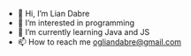 - 👋 Hi, I’m Lian Dabre
- 👀 I’m interested in programming 
- 🌱 I’m currently learning Java and JS
- 📫 How to reach me ogliandabre@gmail.com

<!---
liandab/liandab is a ✨ special ✨ repository because its `README.md` (this file) appears on your GitHub profile.
You can click the Preview link to take a look at your changes.
--->
